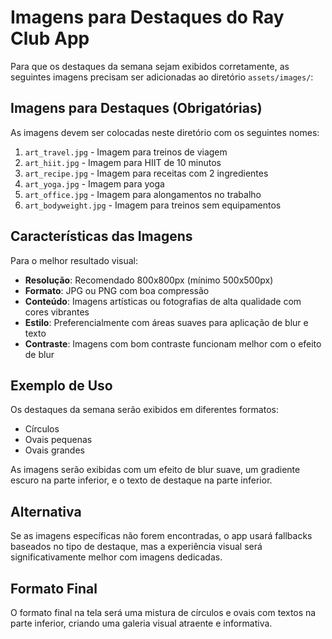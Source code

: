 # Imagens para Destaques do Ray Club App

Para que os destaques da semana sejam exibidos corretamente, as seguintes imagens precisam ser adicionadas ao diretório `assets/images/`:

## Imagens para Destaques (Obrigatórias)

As imagens devem ser colocadas neste diretório com os seguintes nomes:

1. `art_travel.jpg` - Imagem para treinos de viagem
2. `art_hiit.jpg` - Imagem para HIIT de 10 minutos
3. `art_recipe.jpg` - Imagem para receitas com 2 ingredientes
4. `art_yoga.jpg` - Imagem para yoga
5. `art_office.jpg` - Imagem para alongamentos no trabalho
6. `art_bodyweight.jpg` - Imagem para treinos sem equipamentos

## Características das Imagens

Para o melhor resultado visual:

- **Resolução**: Recomendado 800x800px (mínimo 500x500px)
- **Formato**: JPG ou PNG com boa compressão
- **Conteúdo**: Imagens artísticas ou fotografias de alta qualidade com cores vibrantes
- **Estilo**: Preferencialmente com áreas suaves para aplicação de blur e texto
- **Contraste**: Imagens com bom contraste funcionam melhor com o efeito de blur

## Exemplo de Uso

Os destaques da semana serão exibidos em diferentes formatos:
- Círculos
- Ovais pequenas
- Ovais grandes

As imagens serão exibidas com um efeito de blur suave, um gradiente escuro na parte inferior, e o texto de destaque na parte inferior.

## Alternativa

Se as imagens específicas não forem encontradas, o app usará fallbacks baseados no tipo de destaque, mas a experiência visual será significativamente melhor com imagens dedicadas.

## Formato Final

O formato final na tela será uma mistura de círculos e ovais com textos na parte inferior, criando uma galeria visual atraente e informativa. 